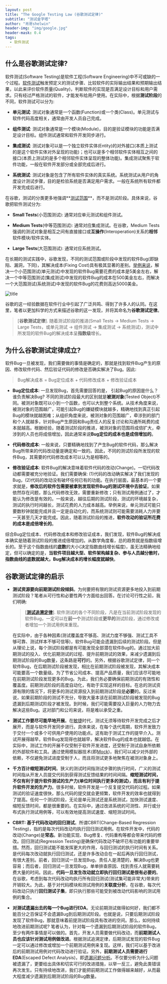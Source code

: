 ```yaml
---
layout: post
title: "The Google Testing Law (谷歌测试定律)"
subtitle: "测试金字塔"
author: "肖哥shelwin"
header-img: "img/google.jpg"
header-mask: 0.4
tags:
  - 软件测试
---
```


## 什么是谷歌测试定律?

软件测试(Software Testing)是软件工程(Software Engineering)中不可或缺的一个过程。[软件测试](https://en.wikipedia.org/wiki/Software_testing)触发预定义的测试步骤、比较软件的实际输出结果和预期输出结果，以此来评价软件质量(Quality)，判断软件的实现是否满足设计目标和用户需求。只有经过严格测试的软件，才能发布给用户使用。在实际中，根据**测试阶段**的不同，软件测试可以分为:

- **单元测试**: 测试对象通常是一个函数(Function)或一个类(Class)。单元测试与软件代码高度相关，通常由开发人员自己完成。

- **组件测试**: 测试对象通常是一个模块(Module)，目的是验证模块的功能是否满足设计目标。组件测试通常和软件开发同步进行。

- **集成测试**: 测试对象可以是一个独立软件实体(Entity)的对外接口(本质上测试的是这个软件实体对外呈现的功能)；也可以是多个相邻软件实体相互之间的接口(本质上测试的是多个相邻软件实体呈现的整体功能)。集成测试聚焦于软件功能，一般在软件开发部分或全部完成后进行。

- **系统测试**: 测试对象是包含了所有软件实体的真实系统。系统测试从用户的角度设计测试步骤，目的是检验系统是否满足用户需求。一般在系统所有软件都开发完成后进行。

在谷歌，测试的分类更多地强调**[测试范围](https://testing.googleblog.com/2010/12/test-sizes.html)**，而不是测试阶段。具体来说，谷歌把软件测试分为:

- **Small Tests**(小范围测试): 通常对应单元测试和组件测试。

- **Medium Tests**(中等范围测试): 通常对应集成测试。在谷歌，Medium Tests强调的测试对象是相互之间有直接接口或**互操作**(Interoperation)关系的**相邻**软件模块/软件实体。

- **Large Tests**(大范围测试): 通常对应系统测试。

在长期的测试实践中，谷歌发现，不同的测试范围或阶段中发现的软件Bug(即缺陷、漏洞，下同)，其解决成本(Fixing Cost)具有极其显著的差别。[举例来说](http://www.newelectronics.co.uk/article-images/65147/Vector_PDF.pdf)，解决一个小范围测试(单元测试)中发现的软件Bug需要花费的成本是5美金左右，解决一个中等范围测试(集成测试)中发现的软件Bug的成本在500美金左右，而解决一个大范围测试(系统测试)中发现的软件Bug的花费则高达5000美金。

![title](https://leanote.com/api/file/getImage?fileId=590ac9d4ab64414416007f23)

谷歌的这一经验数据在软件行业中引起了广泛共鸣、得到了许多人的认同。在这里，笔者以更加科学的方式来描述谷歌的这一发现，并将其命名为**谷歌测试定律**。

> [**谷歌测试定律**]. 随着测试阶段的推进(Small Tests -> Medium Tests -> Large Tests，或单元测试 -> 组件测试 -> 集成测试 -> 系统测试)，测试中所发现的软件Bug的解决成本呈**指数级**增长。

## 为什么谷歌测试定律成立?

软件Bug一旦被发现，我们需要做的事情是确定的，那就是找到软件Bug产生的原因、修改软件代码、然后验证代码的修改是否确实解决了Bug。因此:

> Bug解决成本 = Bug定位成本 + 代码修改成本 + 修改验证成本

- **Bug定位成本**: 一旦发现Bug，首先需要回答的是， 引起Bug的原因是什么？谁负责解决Bug? 不同的测试阶段最大的区别就是**被测对象**(Tested Object)不同。被测对象既可以小到一个函数，也可以大到整个系统。从技术角度来说，被测对象的范围越广，可能引起Bug的嫌疑模块就越多，精确地找到真正引起Bug的模块就越困难；从组织角度来说，被测对象的范围越广，牵涉到的部门和个人就越多，针对Bug产生原因和Bug责任人的反复讨论和沟通所耗费的成本就越高。根据经验，随着测试阶段的推进，被测对象的范围将成倍扩大，牵涉到的人员也将成倍增加，因此通常来说**Bug定位的成本也是成倍增加的**。

- **代码修改成本**: 一般来说，只要精确地找到了产生Bug的软件代码，那么解决Bug所带来的代码改动量是确定和一致的。因此，不同的测试阶段所发现的软件Bug，其需要的代码修改成本可以认为是相等的。

- **修改验证成本**: 软件Bug的解决意味着软件代码的改动(Change)。一切代码改动都需要被充分地验证。我们需要确保: (1)代码的改动确实解决了我们发现的Bug，(2)代码的改动没有破坏任何已有的功能。在执行层面，最基本的一个要求就是，**修改后的软件包需要被拿到发现软件Bug的测试环境中去验证**。如果依然存在问题，那么代码修改无效，需要重新修改；只有测试用例通过了，才能认为修改是有效的。一般来说，越往后期的测试阶段，测试的环境越复杂，测试的执行时间越长，测试花费的人力成本越高。举例来说，单元测试可能只要数秒钟就能完成并且一定是自动化的，而系统测试则可能需要消耗人力并要一天甚至几天才能完成。因此，随着测试阶段的推进，**软件改动的验证所花费的成本是成倍增长的**。

综合Bug定位成本、代码修改成本和修改验证成本，我们发现，软件Bug的解决成本确实是随着测试阶段的推进成倍增加的。从数学角度看，总的趋势就是指数级增长的。至于这个指数曲线的**底数**的大小(决定指数曲线增长幅度)，虽无法精确地给定，但可以确定的是，**当软件项目越大型、软件架构越复杂、参与人员越分散时，指数曲线的底数就越大，Bug解决成本的增长幅度就越快**。

## 谷歌测试定律的启示

- **测试资源要向前期测试阶段倾斜**。为何要把有限的测试资源更多地投入到前期测试阶段？笔者从可行性和必要性两个方面给出回答。在讨论可行性之前，我们明确:
    > [**[测试追溯定律](http://www.xiaoshiliang.org/jekyll/update/2017/04/18/TA_thinking.html#wow14)**]. 软件测试的各个不同阶段，凡是在当前测试阶段发现的软件Bug，一定可以在**前一个**测试阶段或**更早的**测试阶段，通过修改或者增加一个测试用例来重现。

    在实际中，由于各种因素(测试覆盖度不够高、测试力度不够强、测试工具不够可靠、测试样本不够可信等)，软件Bug可能会遗漏到后续的测试阶段。但是从理论上说，每个测试阶段都是有可能发现全部潜在软件Bug的。通过加大前期测试的投入、优化前期测试的过程、提升前期测试的效果，来减少遗漏到后期测试阶段的Bug数量，这条路是**可行**的。另外，根据谷歌测试定律，同一个软件Bug，在后期测试阶段被发现，相比在前期测试阶段被发现，其解决成本可能要高一个数量级。为了节省公司成本、提高产品质量，我们应该尽可能地在前期测试阶段发现更多的Bug。为此，我们务必要确保前期测试的有效性和覆盖度。前期测试阶段的高度自动化，有助于实现这样的目标。在总的测试资源有限的情况下，将更多的测试资源投入到前期测试阶段是**必要**的。反过来说，如果前期阶段的测试不充分，导致大量本该在前期测试阶段被发现的Bug遗漏到后期测试阶段才被发现。到时候，我们可能需要投入巨量的人力物力去解决这些Bug。这对部门和公司来说，将是难以承受之重。

- **测试工作要尽可能早地开展**。在[敏捷](https://en.wikipedia.org/wiki/Agile_software_development)时代，测试无须等待软件开发完成之后才展开，而是与软件开发同步进行。具体来说，在每个迭代周期，软件开发致力于交付一个或多个可供用户使用的功能点。这有助于测试工作的提早介入。测试开展得越早，软件Bug发现得也就越早，解决软件Bug的成本也就越低。在实际中，测试工作的开展不仅受制于软件开发进度，还受制于测试自身所依赖的外部软件和工具。通过使用模拟器技术(即[Mock](http://www.xiaoshiliang.org/jekyll/update/2017/04/18/TA_thinking.html#wow14))，我们可以减少对外部的依赖，不仅避免测试进度受制于人，而且将测试更多地聚焦在被测对象身上。

- **千方百计缩短测试时间**。狭义的测试时间指测试步骤的执行时间，广义的测试时间指从开发人员提交代码到获得测试反馈结果的时间间隔。**缩短测试时间，不仅有利于提升软件测试的生产力(单位时间执行更多的测试)，而且有利于提升软件开发的生产力**。很多时候，软件开发是一个反复提交代码的过程。如果测试的验证速度很快，那么代码的提交就会更频繁，软件开发的效率也就得到了提高。任何一个测试阶段，无论是单元测试还是系统测试，加快测试速度、缩短反馈时间，都是很重要的。在实际中，通过改进系统的可测性、并行或分布式执行测试用例等，可以有效地提高测试速度、缩短测试时间。

- **CBRT: 基于代码改动的回归测试**。所谓CBRT(Change-Based Regression Testing)，指的是每次代码改动均执行回归测试用例。在软件开发中，代码的改动(Change)是**常态**。新功能实现、Bug修复、代码重构等都会带来代码的修改。回归测试(Regression Testing)是确保代码改动不破坏已有功能的重要举措。然而，回归测试能不能发挥更大的作用，与回归测试的执行时间有关系。是代码每次改动就执行回归测试，还是许多改动合在一起后再执行回归测试，有很大差别。前者，回归测试一旦发现Bug，责任人是清楚的，解决Bug也更容易；而后者，回归测试一旦发现Bug，单单排查原因、找到责任人就需要耗费大量的时间。因此，**代码一旦发生改动就立即执行回归测试是很有必要的**。在谷歌，考虑到每次代码改动均执行所有回归测试(测试集可能非常大)带来的开销较大。为此，基于对代码模块和测试用例的**关联度分析**，在谷歌，每次代码改动只执行**回归测试子集**，即只执行那些可能受到被改动代码影响的测试用例的集合。

- **对测试遗漏出去的每一个Bug进行EDA**。无论前期测试做得如何好，我们都不能百分之百保证不会遗漏Bug到后期测试阶段。也就是说，只要后期测试阶段发现了软件Bug，那就意味着前提测试阶段具有改进的空间。那么，如何持续地改进前期测试呢?  笔者认为，针对每一个遗漏到后期测试阶段的软件Bug，至少有两件事情是可以做的。首先，开发人员需要做代码改动，而**前期测试人员也应该针对测试用例做改进**。根据测试追溯定律，后期测试发现的软件Bug一定可以通过修改或增加一个前期测试用例来复现。这样，我们可以基于改进后的前期测试用例对代码改动进行验证。另外，**前期测试人员需要进行EDA**(Escaped Defect Analysis)，即[遗漏问题分析](https://www.stickyminds.com/presentation/defect-escape-analysis-test-process-improvement)。不仅要分析为什么问题被遗漏了，更要给出具体和切实可行的改进措施，以举一反三，避免此类错误再次发生。只有持续地改进，我们才能把前期测试工作做得越来越好，从而最大程度减少遗漏到后期测试阶段的Bug数量。